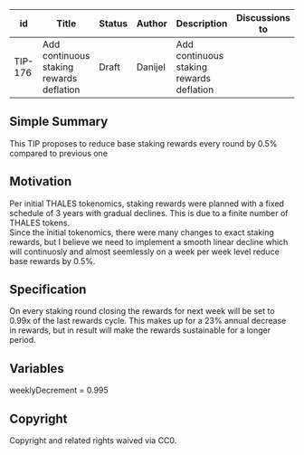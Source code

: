 | id      | Title                 | Status | Author  | Description               | Discussions to | Created    |
| ------- | --------------------- | ------ | ------- | ------------------------- | -------------- | ---------- |
| TIP-176 | Add continuous staking rewards deflation | Draft  | Danijel | Add continuous staking rewards deflation |                | 2023-10-12 |

## Simple Summary

This TIP proposes to reduce base staking rewards every round by 0.5% compared to previous one 

## Motivation

Per initial THALES tokenomics, staking rewards were planned with a fixed schedule of 3 years with gradual declines. This is due to a finite number of THALES tokens.  
Since the initial tokenomics, there were many changes to exact staking rewards, but I believe we need to implement a smooth linear decline which will continuosly and almost seemlessly on a week per week level reduce base rewards by 0.5%.  
 
## Specification

On every staking round closing the rewards for next week will be set to 0.99x of the last rewards cycle. This makes up for a 23% annual decrease in rewards, but in result will make the rewards sustainable for a longer period.   
 
## Variables

weeklyDecrement = 0.995


## Copyright

Copyright and related rights waived via CC0.
